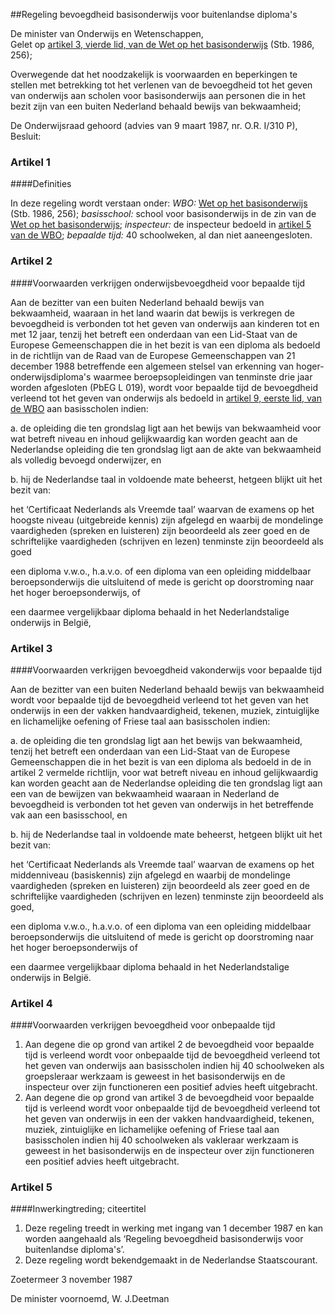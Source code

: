 <meta http-equiv='Content-Type' content='text/html; charset=utf-8' />

##Regeling bevoegdheid basisonderwijs voor buitenlandse diploma's

De minister van Onderwijs en Wetenschappen,  
Gelet op [artikel 3, vierde lid, van de Wet op het basisonderwijs](../../../../../../../../wet/wbo/BWBR0003420/README.md) (Stb. 1986, 256);

Overwegende dat het noodzakelijk is voorwaarden en beperkingen te stellen met betrekking tot het verlenen van de bevoegdheid tot het geven van onderwijs aan scholen voor basisonderwijs aan personen die in het bezit zijn van een buiten Nederland behaald bewijs van bekwaamheid;

De Onderwijsraad gehoord (advies van 9 maart 1987, nr. O.R. I/310 P),
Besluit:    

### Artikel  1  

####Definities

In deze regeling wordt verstaan onder:    *WBO:*   [Wet op het basisonderwijs](../../../../../../../../wet/wbo/BWBR0003420/README.md) (Stb. 1986, 256);     *basisschool:*   school voor basisonderwijs in de zin van de [Wet op het basisonderwijs](../../../../../../../../wet/wbo/BWBR0003420/README.md);     *inspecteur:*   de inspecteur bedoeld in [artikel 5 van de WBO](../../../../../../../../wet/wbo/BWBR0003420/README.md);     *bepaalde tijd:*   40 schoolweken, al dan niet aaneengesloten.     

### Artikel  2  

####Voorwaarden verkrijgen onderwijsbevoegdheid voor bepaalde tijd

Aan de bezitter van een buiten Nederland behaald bewijs van bekwaamheid, waaraan in het land waarin dat bewijs is verkregen de bevoegdheid is verbonden tot het geven van onderwijs aan kinderen tot en met 12 jaar, tenzij het betreft een onderdaan van een Lid-Staat van de Europese Gemeenschappen die in het bezit is van een diploma als bedoeld in de richtlijn van de Raad van de Europese Gemeenschappen van 21 december 1988 betreffende een algemeen stelsel van erkenning van hoger-onderwijsdiploma's waarmee beroepsopleidingen van tenminste drie jaar worden afgesloten (PbEG L 019), wordt voor bepaalde tijd de bevoegdheid verleend tot het geven van onderwijs als bedoeld in [artikel 9, eerste lid, van de WBO](../../../../../../../../wet/wbo/BWBR0003420/README.md) aan basisscholen indien: 

a. de opleiding die ten grondslag ligt aan het bewijs van bekwaamheid voor wat betreft niveau en inhoud gelijkwaardig kan worden geacht aan de Nederlandse opleiding die ten grondslag ligt aan de akte van bekwaamheid als volledig bevoegd onderwijzer, en  

b. hij de Nederlandse taal in voldoende mate beheerst, hetgeen blijkt uit het bezit van: 

het ‘Certificaat Nederlands als Vreemde taal’ waarvan de examens op het hoogste niveau (uitgebreide kennis) zijn afgelegd en waarbij de mondelinge vaardigheden (spreken en luisteren) zijn beoordeeld als zeer goed en de schriftelijke vaardigheden (schrijven en lezen) tenminste zijn beoordeeld als goed  

een diploma v.w.o., h.a.v.o. of een diploma van een opleiding middelbaar beroepsonderwijs die uitsluitend of mede is gericht op doorstroming naar het hoger beroepsonderwijs, of  

een daarmee vergelijkbaar diploma behaald in het Nederlandstalige onderwijs in België,      

### Artikel  3  

####Voorwaarden verkrijgen bevoegdheid vakonderwijs voor bepaalde tijd

Aan de bezitter van een buiten Nederland behaald bewijs van bekwaamheid wordt voor bepaalde tijd de bevoegdheid verleend tot het geven van het onderwijs in een der vakken handvaardigheid, tekenen, muziek, zintuiglijke en lichamelijke oefening of Friese taal aan basisscholen indien: 

a. de opleiding die ten grondslag ligt aan het bewijs van bekwaamheid, tenzij het betreft een onderdaan van een Lid-Staat van de Europese Gemeenschappen die in het bezit is van een diploma als bedoeld in de in artikel 2 vermelde richtlijn, voor wat betreft niveau en inhoud gelijkwaardig kan worden geacht aan de Nederlandse opleiding die ten grondslag ligt aan een van de bewijzen van bekwaamheid waaraan in Nederland de bevoegdheid is verbonden tot het geven van onderwijs in het betreffende vak aan een basisschool, en  

b. hij de Nederlandse taal in voldoende mate beheerst, hetgeen blijkt uit het bezit van: 

het ‘Certificaat Nederlands als Vreemde taal’ waarvan de examens op het middenniveau (basiskennis) zijn afgelegd en waarbij de mondelinge vaardigheden (spreken en luisteren) zijn beoordeeld als zeer goed en de schriftelijke vaardigheden (schrijven en lezen) tenminste zijn beoordeeld als goed,  

een diploma v.w.o., h.a.v.o. of een diploma van een opleiding middelbaar beroepsonderwijs die uitsluitend of mede is gericht op doorstroming naar het hoger beroepsonderwijs of  

een daarmee vergelijkbaar diploma behaald in het Nederlandstalige onderwijs in België.      

### Artikel  4  

####Voorwaarden verkrijgen bevoegdheid voor onbepaalde tijd

1.  Aan degene die op grond van artikel 2 de bevoegdheid voor bepaalde tijd is verleend wordt voor onbepaalde tijd de bevoegdheid verleend tot het geven van onderwijs aan basisscholen indien hij 40 schoolweken als groepsleraar werkzaam is geweest in het basisonderwijs en de inspecteur over zijn functioneren een positief advies heeft uitgebracht.   
2.  Aan degene die op grond van artikel 3 de bevoegdheid voor bepaalde tijd is verleend wordt voor onbepaalde tijd de bevoegdheid verleend tot het geven van onderwijs in een der vakken handvaardigheid, tekenen, muziek, zintuiglijke en lichamelijke oefening of Friese taal aan basisscholen indien hij 40 schoolweken als vakleraar werkzaam is geweest in het basisonderwijs en de inspecteur over zijn functioneren een positief advies heeft uitgebracht.   

### Artikel  5  

####Inwerkingtreding; citeertitel

1.  Deze regeling treedt in werking met ingang van 1 december 1987 en kan worden aangehaald als ‘Regeling bevoegdheid basisonderwijs voor buitenlandse diploma's’.   
2.  Deze regeling wordt bekendgemaakt in de Nederlandse Staatscourant.   

Zoetermeer 
3 november 1987    

De 
minister voornoemd, 
W. J.Deetman    
